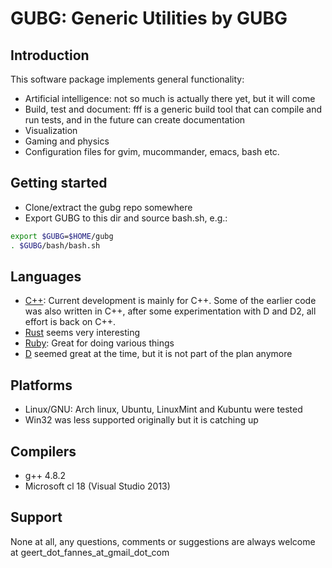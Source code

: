 # GUBG: Generic Utilities by GUBG #

## Introduction ##

This software package implements general functionality:

* Artificial intelligence: not so much is actually there yet, but it will come
* Build, test and document: fff is a generic build tool that can compile and run tests, and in the future can create documentation
* Visualization
* Gaming and physics
* Configuration files for gvim, mucommander, emacs, bash etc.

## Getting started ##

* Clone/extract the gubg repo somewhere
* Export GUBG to this dir and source bash.sh, e.g.:

```bash
export $GUBG=$HOME/gubg
. $GUBG/bash/bash.sh
```

## Languages ##

* [C++](http://cppreference.com): Current development is mainly for C++. Some of the earlier code was also written in C++, after some experimentation with D and D2, all effort is back on C++.
* [Rust](http://rust-lang.org) seems very interesting
* [Ruby](http://ruby-lang.org): Great for doing various things
* [D](http://www.digitalmars.com/d) seemed great at the time, but it is not part of the plan anymore

## Platforms ##

* Linux/GNU: Arch linux, Ubuntu, LinuxMint and Kubuntu were tested
* Win32 was less supported originally but it is catching up

## Compilers ##

* g++ 4.8.2
* Microsoft cl 18 (Visual Studio 2013)

## Support ##

None at all, any questions, comments or suggestions are always welcome at geert_dot_fannes_at_gmail_dot_com